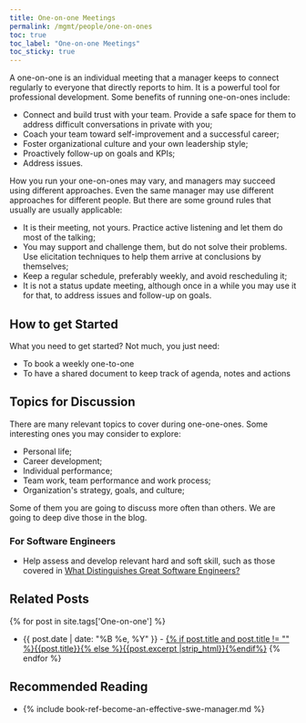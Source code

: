 ```yaml
---
title: One-on-one Meetings
permalink: /mgmt/people/one-on-ones
toc: true
toc_label: "One-on-one Meetings"
toc_sticky: true
---
```


A one-on-one is an individual meeting that a manager keeps to connect regularly to everyone that directly reports to him. It is a powerful tool for professional development. Some benefits of running one-on-ones include:

- Connect and build trust with your team. Provide a safe space for them to address difficult conversations in private with you;
- Coach your team toward self-improvement and a successful career;
- Foster organizational culture and your own leadership style;
- Proactively follow-up on goals and KPIs;
- Address issues.

How you run your one-on-ones may vary, and managers may succeed using different approaches. Even the same manager may use different approaches for different people. But there are some ground rules that usually are usually applicable:

- It is their meeting, not yours. Practice active listening and let them do most of the talking;
- You may support and challenge them, but do not solve their problems. Use elicitation techniques to help them arrive at conclusions by themselves;
- Keep a regular schedule, preferably weekly, and avoid rescheduling it;
- It is not a status update meeting, although once in a while you may use it for that, to address issues and follow-up on goals.

## How to get Started

What you need to get started? Not much, you just need:

- To book a weekly one-to-one
- To have a shared document to keep track of agenda, notes and actions

## Topics for Discussion

There are many relevant topics to cover during one-one-ones. Some interesting ones you may consider to explore:

- Personal life;
- Career development;
- Individual performance;
- Team work, team performance and work process;
- Organization's strategy, goals, and culture;

Some of them you are going to discuss more often than others. We are going to deep dive those in the blog.

### For Software Engineers

- Help assess and develop relevant hard and soft skill, such as those covered in [What Distinguishes Great Software Engineers?](/what-distinguishes-great-software-engineers)

## Related Posts

{% for post in site.tags['One-on-one'] %}
- {{ post.date | date: "%B %e, %Y" }} - <a href="{{ site.baseurl }}{{ post.url }}">{% if post.title and post.title != "" %}{{post.title}}{% else %}{{post.excerpt |strip_html}}{%endif%}</a>
{% endfor %}

## Recommended Reading

- {% include book-ref-become-an-effective-swe-manager.md %}